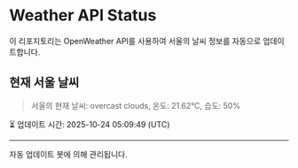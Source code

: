 
# Weather API Status

이 리포지토리는 OpenWeather API를 사용하여 서울의 날씨 정보를 자동으로 업데이트합니다.

## 현재 서울 날씨
> 서울의 현재 날씨: overcast clouds, 온도: 21.62°C, 습도: 50%

⏳ 업데이트 시간: 2025-10-24 05:09:49 (UTC)

---
자동 업데이트 봇에 의해 관리됩니다.

